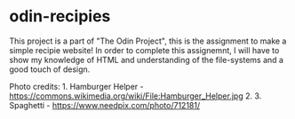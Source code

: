 # odin-recipies
This project is a part of "The Odin Project", this is the assignment to make a simple recipie website! 
In order to complete this assignemnt, I will have to show my knowledge of HTML and understanding of the file-systems and a good touch of design. 

Photo credits:
    1. Hamburger Helper - https://commons.wikimedia.org/wiki/File:Hamburger_Helper.jpg
    2. 
    3. Spaghetti - https://www.needpix.com/photo/712181/
